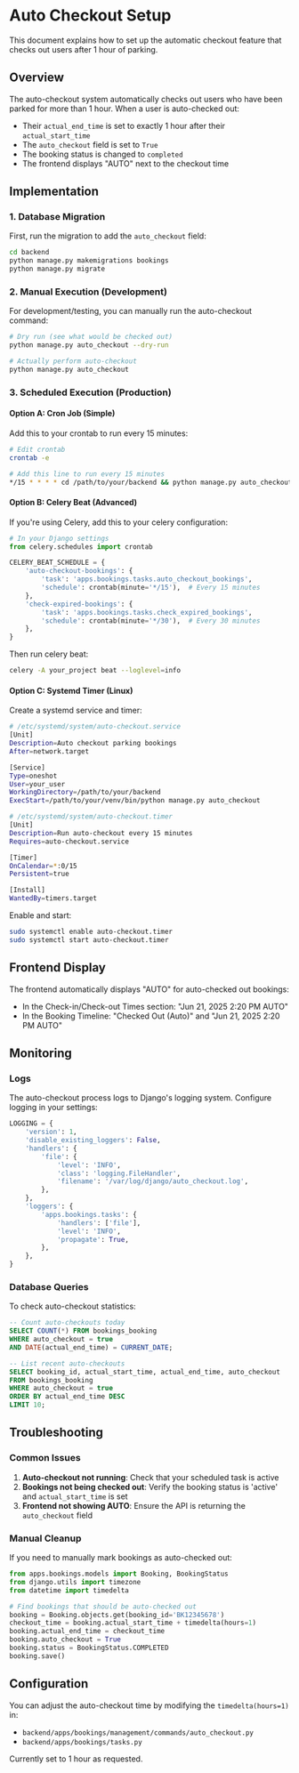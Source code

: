 # Auto Checkout Setup

This document explains how to set up the automatic checkout feature that checks out users after 1 hour of parking.

## Overview

The auto-checkout system automatically checks out users who have been parked for more than 1 hour. When a user is auto-checked out:
- Their `actual_end_time` is set to exactly 1 hour after their `actual_start_time`
- The `auto_checkout` field is set to `True`
- The booking status is changed to `completed`
- The frontend displays "AUTO" next to the checkout time

## Implementation

### 1. Database Migration

First, run the migration to add the `auto_checkout` field:

```bash
cd backend
python manage.py makemigrations bookings
python manage.py migrate
```

### 2. Manual Execution (Development)

For development/testing, you can manually run the auto-checkout command:

```bash
# Dry run (see what would be checked out)
python manage.py auto_checkout --dry-run

# Actually perform auto-checkout
python manage.py auto_checkout
```

### 3. Scheduled Execution (Production)

#### Option A: Cron Job (Simple)

Add this to your crontab to run every 15 minutes:

```bash
# Edit crontab
crontab -e

# Add this line to run every 15 minutes
*/15 * * * * cd /path/to/your/backend && python manage.py auto_checkout >> /var/log/auto_checkout.log 2>&1
```

#### Option B: Celery Beat (Advanced)

If you're using Celery, add this to your celery configuration:

```python
# In your Django settings
from celery.schedules import crontab

CELERY_BEAT_SCHEDULE = {
    'auto-checkout-bookings': {
        'task': 'apps.bookings.tasks.auto_checkout_bookings',
        'schedule': crontab(minute='*/15'),  # Every 15 minutes
    },
    'check-expired-bookings': {
        'task': 'apps.bookings.tasks.check_expired_bookings', 
        'schedule': crontab(minute='*/30'),  # Every 30 minutes
    },
}
```

Then run celery beat:

```bash
celery -A your_project beat --loglevel=info
```

#### Option C: Systemd Timer (Linux)

Create a systemd service and timer:

```bash
# /etc/systemd/system/auto-checkout.service
[Unit]
Description=Auto checkout parking bookings
After=network.target

[Service]
Type=oneshot
User=your_user
WorkingDirectory=/path/to/your/backend
ExecStart=/path/to/your/venv/bin/python manage.py auto_checkout
```

```bash
# /etc/systemd/system/auto-checkout.timer
[Unit]
Description=Run auto-checkout every 15 minutes
Requires=auto-checkout.service

[Timer]
OnCalendar=*:0/15
Persistent=true

[Install]
WantedBy=timers.target
```

Enable and start:

```bash
sudo systemctl enable auto-checkout.timer
sudo systemctl start auto-checkout.timer
```

## Frontend Display

The frontend automatically displays "AUTO" for auto-checked out bookings:

- In the Check-in/Check-out Times section: "Jun 21, 2025 2:20 PM AUTO"
- In the Booking Timeline: "Checked Out (Auto)" and "Jun 21, 2025 2:20 PM AUTO"

## Monitoring

### Logs

The auto-checkout process logs to Django's logging system. Configure logging in your settings:

```python
LOGGING = {
    'version': 1,
    'disable_existing_loggers': False,
    'handlers': {
        'file': {
            'level': 'INFO',
            'class': 'logging.FileHandler',
            'filename': '/var/log/django/auto_checkout.log',
        },
    },
    'loggers': {
        'apps.bookings.tasks': {
            'handlers': ['file'],
            'level': 'INFO',
            'propagate': True,
        },
    },
}
```

### Database Queries

To check auto-checkout statistics:

```sql
-- Count auto-checkouts today
SELECT COUNT(*) FROM bookings_booking 
WHERE auto_checkout = true 
AND DATE(actual_end_time) = CURRENT_DATE;

-- List recent auto-checkouts
SELECT booking_id, actual_start_time, actual_end_time, auto_checkout
FROM bookings_booking 
WHERE auto_checkout = true 
ORDER BY actual_end_time DESC 
LIMIT 10;
```

## Troubleshooting

### Common Issues

1. **Auto-checkout not running**: Check that your scheduled task is active
2. **Bookings not being checked out**: Verify the booking status is 'active' and `actual_start_time` is set
3. **Frontend not showing AUTO**: Ensure the API is returning the `auto_checkout` field

### Manual Cleanup

If you need to manually mark bookings as auto-checked out:

```python
from apps.bookings.models import Booking, BookingStatus
from django.utils import timezone
from datetime import timedelta

# Find bookings that should be auto-checked out
booking = Booking.objects.get(booking_id='BK12345678')
checkout_time = booking.actual_start_time + timedelta(hours=1)
booking.actual_end_time = checkout_time
booking.auto_checkout = True
booking.status = BookingStatus.COMPLETED
booking.save()
```

## Configuration

You can adjust the auto-checkout time by modifying the `timedelta(hours=1)` in:
- `backend/apps/bookings/management/commands/auto_checkout.py`
- `backend/apps/bookings/tasks.py`

Currently set to 1 hour as requested.